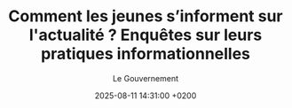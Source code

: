 ---
layout: post
title: "Comment les jeunes s’informent sur l'actualité ? Enquêtes sur leurs pratiques informationnelles"
link: "https://labo.societenumerique.gouv.fr/fr/articles/dossier-comment-les-jeunes-sinforment-sur-lactualité-enquêtes-sur-leurs-pratiques-informationnelles"
author: "Le Gouvernement"
published_date: "23/05/2025"
description: "À rebours des idées reçues, les enquêtes quantitatives comme les travaux de sciences sociales confirment l’intérêt des jeunes pour l’actualité. Trois enquêtes parues récemment dressent un tableau des pratiques informationnelles des jeunes à l’ère des plateformes et des réseaux sociaux numériques. En outre, Laurence Courroy et Anne Cordier, toutes deux chercheuses en Sciences de l’information et de la communication, s'attachent depuis plusieurs années à comprendre les pratiques informationnelles des jeunes. Elles interrogent les préjugés récurrents sur des jeunes déconnecté.es de l’actualité, qui délaisseraient la presse et les médias traditionnels pour ne se focaliser que sur les seuls contenus diffusés par les réseaux sociaux."
language: "fr"
categories: 
   - articles
tags: "éducation société"
og-tags: "éducation société"
date: "2025-08-11 14:31:00 +0200"
permalink: /:categories/:year/:month/:day/:title/
---